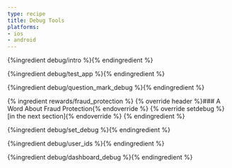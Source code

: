 ```yaml
---
type: recipe
title: Debug Tools
platforms:
- ios
- android
---
```


{%ingredient debug/intro %}{% endingredient %}

{%ingredient debug/test_app %}{% endingredient %}

{%ingredient debug/question_mark_debug %}{% endingredient %}

{% ingredient rewards/fraud_protection %}
{% override header %}### A Word About Fraud Protection{% endoverride %}
{% override setdebug %}[in the next section]{% endoverride %}
{% endingredient %}

{%ingredient debug/set_debug %}{% endingredient %}

{%ingredient debug/user_ids %}{% endingredient %}

{%ingredient debug/dashboard_debug %}{% endingredient %}

